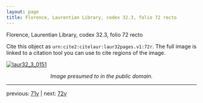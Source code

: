 ```yaml
---
layout: page
title: Florence, Laurentian Library, codex 32.3, folio 72 recto
---
```


Florence, Laurentian Library, codex 32.3, folio 72 recto

Cite this object as `urn:cite2:citelaur:laur32pages.v1:72r`.  The full image is linked to a citation tool you can use to cite regions of the image.

[![laur32_3_0151](http://www.homermultitext.org/iipsrv?IIIF=/project/homer/pyramidal/deepzoom/citelaur/laur32imgs/v1/laur32_3_0151.tif/full/800,/0/default.jpg)](http://www.homermultitext.org/ict2/?urn=urn:cite2:citelaur:laur32imgs.v1:laur32_3_0151) 

<p style="text-align: center; font-style: italic;">Image presumed to in the public domain.</p>

---

previous: [71v](../71v/) | next: [72v](../72v/)